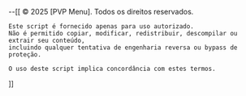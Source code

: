 --[[
    © 2025 [PVP Menu]. Todos os direitos reservados.

    Este script é fornecido apenas para uso autorizado. 
    Não é permitido copiar, modificar, redistribuir, descompilar ou extrair seu conteúdo, 
    incluindo qualquer tentativa de engenharia reversa ou bypass de proteção.

    O uso deste script implica concordância com estes termos.
]]
